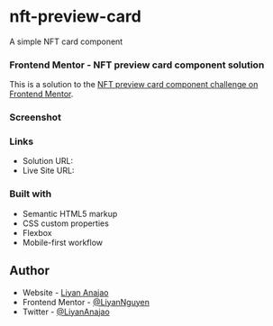# nft-preview-card
A simple NFT card component


### Frontend Mentor - NFT preview card component solution

This is a solution to the [NFT preview card component challenge on Frontend Mentor](https://www.frontendmentor.io/challenges/nft-preview-card-component-SbdUL_w0U).

### Screenshot


### Links
- Solution URL: 
- Live Site URL: 

### Built with
- Semantic HTML5 markup
- CSS custom properties
- Flexbox
- Mobile-first workflow


## Author
- Website - [Liyan Anajao](https://liyannguyen.github.io/Portfolio)
- Frontend Mentor - [@LiyanNguyen](https://frontendmentor.io/profile/LiyanNguyen)
- Twitter - [@LiyanAnajao](https://twitter.com/LiyanAnajao)
